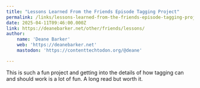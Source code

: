 ```yaml
---
title: "Lessons Learned From the Friends Episode Tagging Project"
permalink: /links/lessons-learned-from-the-friends-episode-tagging-project/index.html
date: 2025-04-11T09:46:00.000Z
link: https://deanebarker.net/other/friends/lessons/
author:
    name: 'Deane Barker'
    web: 'https://deanebarker.net'
    mastodon: 'https://contenttechtodon.org/@deane'

---
```


This is such a fun project and getting into the details of how tagging can and should work is a lot of fun. A long read but worth it.